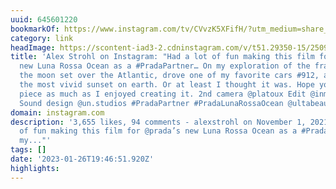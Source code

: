 ```yaml
---
uuid: 645601220
bookmarkOf: https://www.instagram.com/tv/CVvzK5XFifH/?utm_medium=share_sheet
category: link
headImage: https://scontent-iad3-2.cdninstagram.com/v/t51.29350-15/250914296_541321086957774_175170263006862307_n.jpg?stp=c326.582.545.545a_dst-jpg_s640x640&_nc_cat=103&ccb=1-7&_nc_sid=8ae9d6&_nc_ohc=wYXxypA0-WsAX-SZeKx&_nc_ht=scontent-iad3-2.cdninstagram.com&oh=00_AfBE_OoQP0tdatxg0TyGJu-xUTRaPj077R1omU8gZKWBgw&oe=65041E05
title: 'Alex Strohl on Instagram: "Had a lot of fun making this film for @prada’s
  new Luna Rossa Ocean as a #PradaPartner… On my exploration of the fragrance I saw
  the moon set over the Atlantic, drove one of my favorite cars #912, and witnessed
  the most vivid sunset on earth. Or at least I thought it was. Hope you enjoy this
  piece as much as I enjoyed creating it. 2nd camera @platoux Edit @inmistmediahouse
  Sound design @un.studios #PradaPartner #PradaLunaRossaOcean @ultabeauty"'
domain: instagram.com
description: '3,655 likes, 94 comments - alexstrohl on November 1, 2021: "Had a lot
  of fun making this film for @prada’s new Luna Rossa Ocean as a #PradaPartner… On
  my..."'
tags: []
date: '2023-01-26T19:46:51.920Z'
highlights: 
---
```



